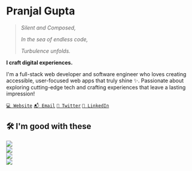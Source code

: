 # Pranjal Gupta

> _Silent and Composed,_
>
> _In the sea of endless code,_
>
> _Turbulence unfolds._

**I craft digital experiences.**

I'm a full-stack web developer and software engineer who loves creating
accessible, user-focused web apps that truly shine ✨. Passionate about
exploring cutting-edge tech and crafting experiences that leave a lasting
impression!

[`💻 Website`](https://pranjalg1122.vercel.app)
[`📬 Email`](mailto:pranjalg1122@gmail.com)
[`🐥 Twitter`](https://x.com/pranjalg1122)
[`👔 LinkedIn`](https://www.linkedin.com/in/pranjalg1122)

## 🛠️ I'm good with these

<div align="left">
  <a href="https://skillicons.dev">
    <img src="https://skillicons.dev/icons?i=python,typescript,javascript,html,css,c,cpp,go"/>
    <br/>
    <img src="https://skillicons.dev/icons?i=nextjs,react,svelte,astro,vite,tailwind,bun,nodejs"/>
    <br/>
     <img src="https://skillicons.dev/icons?i=postgresql,mongodb,mysql,sqlite,prisma,supabase"/>
    <br/>  
    <img src="https://skillicons.dev/icons?i=figma,vscode,github,git,notion,docker,windows"/>
  </a>
</div>
